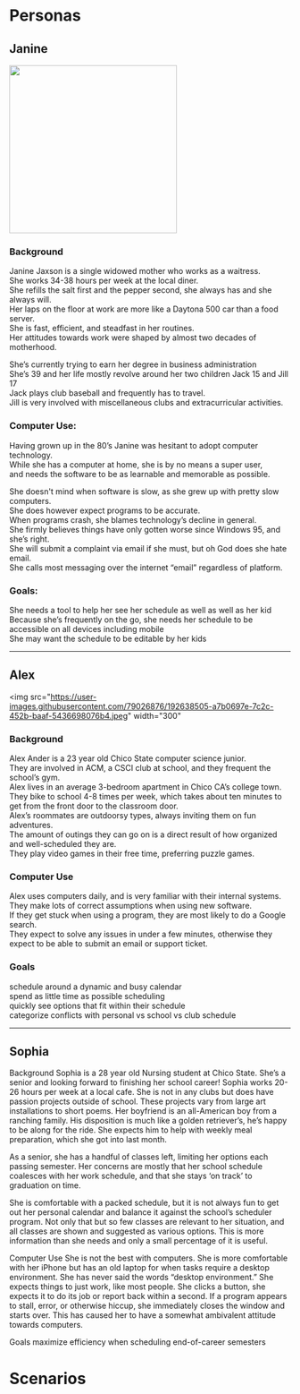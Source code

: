 # Personas
## Janine
<img src="https://user-images.githubusercontent.com/79026876/192636684-ca1f513e-c48a-491a-ad8d-095b1c7797dd.jpeg" width="300"/>

### Background
<p>Janine Jaxson is a single widowed mother who works as a waitress.<br>
	She works 34-38 hours per week at the local diner. <br>
	She refills the salt first and the pepper second, she always has and she always will. <br>
	Her laps on the floor at work are more like a Daytona 500 car than a food server. <br>
	She is fast, efficient, and steadfast in her routines. <br>
	Her attitudes towards work were shaped by almost two decades of motherhood. <br></p>
	
<p>She’s currently trying to earn her degree in business administration <br>
	She’s 39 and her life mostly revolve around her two children Jack 15 and Jill 17 <br>
	Jack plays club baseball and frequently has to travel. <br>
	Jill is very involved with miscellaneous clubs and extracurricular activities.</p>

### Computer Use: <br>
Having grown up in the 80’s Janine was hesitant to adopt computer technology. <br>
While she has a computer at home, she is by no means a super user, <br> and needs the software to be as learnable and memorable as possible. <br>

<p>She doesn't mind when software is slow, as she grew up with pretty slow computers. <br>
	She does however expect programs to be accurate. <br>
	When programs crash, she blames technology’s decline in general. <br> 
	She firmly believes things have only gotten worse since Windows 95, and she’s right. <br>
She will submit a complaint via email if she must, but oh God does she hate email.<br>
She calls most messaging over the internet “email” regardless of platform. <br> </p>

### Goals:<br>
<p> She needs a tool to help her see her schedule as well as well as her kid <br>
Because she’s frequently on the go, she needs her schedule to be accessible on all devices including mobile <br>
She may want the schedule to be editable by her kids <br> </p>

---
## Alex

<img src="https://user-images.githubusercontent.com/79026876/192638505-a7b0697e-7c2c-452b-baaf-5436698076b4.jpeg" width="300"
     
### Background <br>
<p>Alex Ander is a 23 year old Chico State computer science junior. <br>
They are involved in ACM, a CSCI club at school, and they frequent the school’s gym. <br>
Alex lives in an average 3-bedroom apartment in Chico CA’s college town. <br>
They bike to school 4-8 times per week, which takes about ten minutes to get from the front door to the classroom door. <br>
Alex’s roommates are outdoorsy types, always inviting them on fun adventures. <br> 
The amount of outings they can go on is a direct result of how organized and well-scheduled they are. <br>
They play video games in their free time, preferring puzzle games.<br></p>

### Computer Use<br>
<p> Alex uses computers daily, and is very familiar with their internal systems. <br>
They make lots of correct assumptions when using new software.<br>
If they get stuck when using a program, they are most likely to do a Google search. <br>
They expect to solve any issues in under a few minutes, otherwise they expect to be able to submit an email or support ticket. <br> </p>

 ### Goals <br>
<p> schedule around a dynamic and busy calendar <br>
spend as little time as possible scheduling <br>
quickly see options that fit within their schedule <br>
categorize conflicts with personal vs school vs club schedule  <br> </p>

---

## Sophia

Background 
	Sophia is a 28 year old Nursing student at Chico State.
	She’s a senior and looking forward to finishing her school career!
	Sophia works 20-26 hours per week at a local cafe. 
	She is not in any clubs but does have passion projects outside of school. 
	These projects vary from large art installations to short poems. 
	Her boyfriend is an all-American boy from a ranching family. 
	His disposition is much like a golden retriever’s, he’s happy to be along for the ride. 
	She expects him to help with weekly meal preparation, which she got into last month. 
	
As a senior, she has a handful of classes left, limiting her options each passing semester. Her concerns are mostly that her school schedule coalesces with her work schedule, and that she stays ‘on track’ to graduation on time. 

She is comfortable with a packed schedule, but it is not always fun to get out her personal calendar and balance it against the school’s scheduler program. Not only that but so few classes are relevant to her situation, and all classes are shown and suggested as various options. This is more information than she needs and only a small percentage of it is useful. 

Computer Use
She is not the best with computers. She is more comfortable with her iPhone but has an old laptop for when tasks require a desktop environment. 
She has never said the words “desktop environment.” 
She expects things to just work, like most people. 
She clicks a button, she expects it to do its job or report back within a second. 
If a program appears to stall, error, or otherwise hiccup, she immediately closes the window and starts over. This has caused her to have a somewhat ambivalent attitude towards computers. 

Goals
maximize efficiency when scheduling end-of-career semesters



# Scenarios
